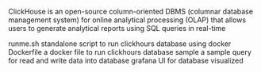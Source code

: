 ClickHouse is an open-source column-oriented DBMS (columnar database management system) for online analytical processing (OLAP) that allows users to generate analytical reports using SQL queries in real-time


runme.sh   standalone script to run clickhours database using docker 
Dockerfile  a docker file to run clickhours database 
sample     a sample query for read and write data into database 
grafana    UI for database visualized 
